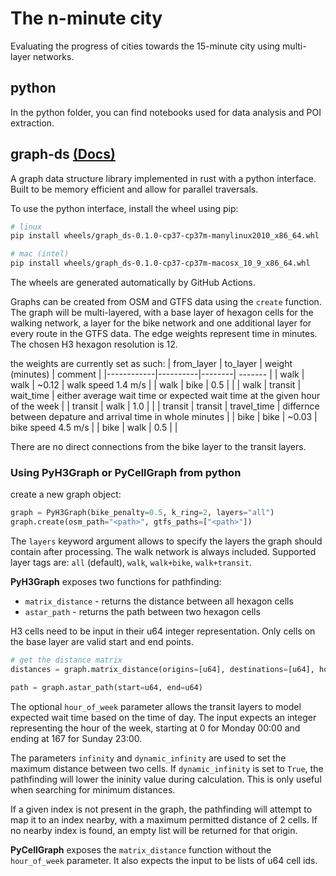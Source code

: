 # The n-minute city

Evaluating the progress of cities towards the 15-minute city using multi-layer networks.

## python
In the python folder, you can find notebooks used for data analysis and POI extraction.

## graph-ds [(Docs)](graph-ds/README.md)
A graph data structure library implemented in rust with a python interface. Built to be memory efficient and allow for parallel traversals. 

To use the python interface, install the wheel using pip:
```bash
# linux
pip install wheels/graph_ds-0.1.0-cp37-cp37m-manylinux2010_x86_64.whl

# mac (intel)
pip install wheels/graph_ds-0.1.0-cp37-cp37m-macosx_10_9_x86_64.whl
```

The wheels are generated automatically by GitHub Actions. 

Graphs can be created from OSM and GTFS data using the `create` function. The graph will be multi-layered, with a base layer of hexagon cells for the walking network, a layer for the bike network and one additional layer for every route in the GTFS data. The edge weights represent time in minutes. The chosen H3 hexagon resolution is 12.

the weights are currently set as such:
| from_layer | to_layer | weight (minutes) | comment |
|------------|----------|--------| ------- |
| walk       | walk     | ~0.12  | walk speed 1.4 m/s |
| walk       | bike     | 0.5    |         |
| walk       | transit  | wait_time | either average wait time or expected wait time at the given hour of the week |
| transit    | walk     | 1.0    |         |
| transit    | transit  | travel_time | differnce between depature and arrival time in whole minutes |
| bike       | bike     | ~0.03  | bike speed 4.5 m/s |
| bike       | walk     | 0.5    |         |

There are no direct connections from the bike layer to the transit layers.



### Using PyH3Graph or PyCellGraph from python

create a new graph object:
```python
graph = PyH3Graph(bike_penalty=0.5, k_ring=2, layers="all")
graph.create(osm_path="<path>", gtfs_paths=["<path>"])
```
The `layers` keyword argument allows to specify the layers the graph should contain after processing. The walk network is always included. Supported layer tags are: `all` (default), `walk`, `walk+bike`, `walk+transit`.


**PyH3Graph** exposes two functions for pathfinding:
* `matrix_distance` - returns the distance between all hexagon cells
* `astar_path` - returns the path between two hexagon cells

H3 cells need to be input in their u64 integer representation. Only cells on the base layer are valid start and end points.

```python
# get the distance matrix
distances = graph.matrix_distance(origins=[u64], destinations=[u64], hour_of_week=int, infinity=Optional[float], dynamic_infinity=bool)

path = graph.astar_path(start=u64, end=u64)
```

The optional `hour_of_week` parameter allows the transit layers to model expected wait time based on the time of day. The input expects an integer representing the hour of the week, starting at 0 for Monday 00:00 and ending at 167 for Sunday 23:00.

The parameters `infinity` and `dynamic_infinity` are used to set the maximum distance between two cells. If `dynamic_infinity` is set to `True`, the pathfinding will lower the ininity value during calculation. This is only useful when searching for minimum distances.

If a given index is not present in the graph, the pathfinding will attempt to map it to an index nearby, with a maximum permitted distance of 2 cells. If no nearby index is found, an empty list will be returned for that origin.

**PyCellGraph** exposes the `matrix_distance` function without the `hour_of_week` parameter. It also expects the input to be lists of u64 cell ids. 
